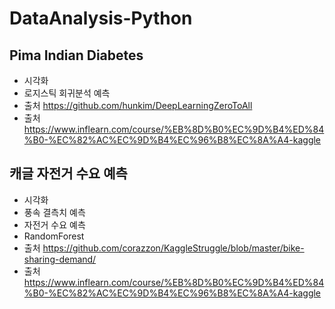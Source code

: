 # DataAnalysis-Python

## Pima Indian Diabetes
* 시각화
* 로지스틱 회귀분석 예측
* 출처 https://github.com/hunkim/DeepLearningZeroToAll
* 출처 https://www.inflearn.com/course/%EB%8D%B0%EC%9D%B4%ED%84%B0-%EC%82%AC%EC%9D%B4%EC%96%B8%EC%8A%A4-kaggle

## 캐글 자전거 수요 예측
* 시각화
* 풍속 결측치 예측
* 자전거 수요 예측
* RandomForest
* 출처 https://github.com/corazzon/KaggleStruggle/blob/master/bike-sharing-demand/
* 출처 https://www.inflearn.com/course/%EB%8D%B0%EC%9D%B4%ED%84%B0-%EC%82%AC%EC%9D%B4%EC%96%B8%EC%8A%A4-kaggle
